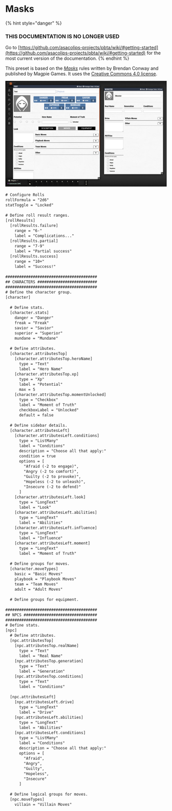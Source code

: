 # Masks

{% hint style="danger" %}
### THIS DOCUMENTATION IS NO LONGER USED

Go to [https://github.com/asacolips-projects/pbta/wiki/#getting-started](https://github.com/asacolips-projects/pbta/wiki/#getting-started) for the most current version of the documentation.
{% endhint %}

This preset is based on the [_Masks_](https://www.magpiegames.com/masks/) rules written by Brendan Conway and published by Magpie Games. It uses the [Creative Commons 4.0 license](https://creativecommons.org/licenses/by/4.0/).

![](<../.gitbook/assets/image (1).png>)

```
# Configure Rolls
rollFormula = "2d6"
statToggle = "Locked"

# Define roll result ranges.
[rollResults]
  [rollResults.failure]
    range = "6-"
    label = "Complications..."
  [rollResults.partial]
    range = "7-9"
    label = "Partial success"
  [rollResults.success]
    range = "10+"
    label = "Success!"

########################################
## CHARACTERS ##########################
########################################
# Define the character group.
[character]

  # Define stats.
  [character.stats]
    danger = "Danger"
    freak = "Freak"
    savior = "Savior"
    superior = "Superior"
    mundane = "Mundane"

  # Define attributes.
  [character.attributesTop]
    [character.attributesTop.heroName]
      type = "Text"
      label = "Hero Name"
    [character.attributesTop.xp]
      type = "Xp"
      label = "Potential"
      max = 5
    [character.attributesTop.momentUnlocked]
      type = "Checkbox"
      label = "Moment of Truth"
      checkboxLabel = "Unlocked"
      default = false

  # Define sidebar details.
  [character.attributesLeft]
    [character.attributesLeft.conditions]
      type = "ListMany"
      label = "Conditions"
      description = "Choose all that apply:"
      condition = true
      options = [
        "Afraid (-2 to engage)",
        "Angry (-2 to comfort)",
        "Guilty (-2 to provoke)",
        "Hopeless (-2 to unleash)",
        "Insecure (-2 to defend)"
      ]
    [character.attributesLeft.look]
      type = "LongText"
      label = "Look"
    [character.attributesLeft.abilities]
      type = "LongText"
      label = "Abilities"
    [character.attributesLeft.influence]
      type = "LongText"
      label = "Influence"
    [character.attributesLeft.moment]
      type = "LongText"
      label = "Moment of Truth"

  # Define groups for moves.
  [character.moveTypes]
    basic = "Basic Moves"
    playbook = "Playbook Moves"
    team = "Team Moves"
    adult = "Adult Moves"

  # Define groups for equipment.

########################################
## NPCS ################################
########################################
# Define stats.
[npc]
  # Define attributes.
  [npc.attributesTop]
    [npc.attributesTop.realName]
      type = "Text"
      label = "Real Name"
    [npc.attributesTop.generation]
      type = "Text"
      label = "Generation"
    [npc.attributesTop.conditions]
      type = "Text"
      label = "Conditions"

  [npc.attributesLeft]
    [npc.attributesLeft.drive]
      type = "LongText"
      label = "Drive"
    [npc.attributesLeft.abilities]
      type = "LongText"
      label = "Abilities"
    [npc.attributesLeft.conditions]
      type = "ListMany"
      label = "Conditions"
      description = "Choose all that apply:"
      options = [
        "Afraid",
        "Angry",
        "Guilty",
        "Hopeless",
        "Insecure"
      ]

  # Define logical groups for moves.
  [npc.moveTypes]
    villain = "Villain Moves"
```
